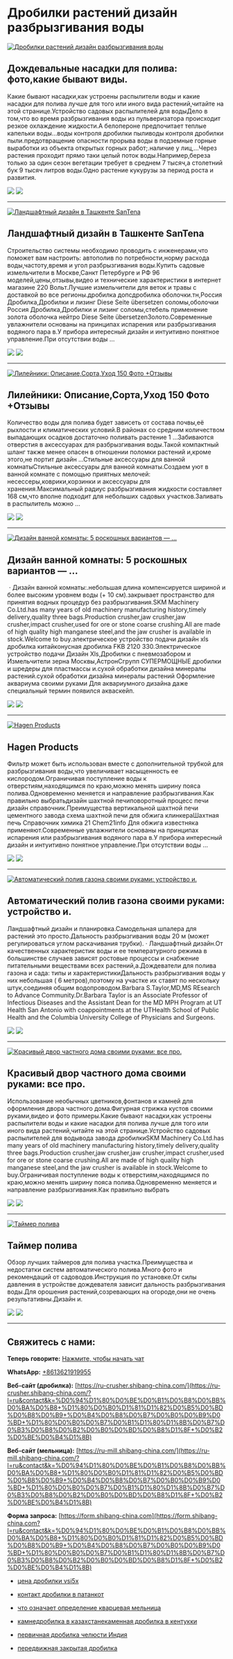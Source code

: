 # Дробилки растений дизайн разбрызгивания воды

<a href="https://swt.shibang-china.com/?l=ru&img&k=%D0%94%D1%80%D0%BE%D0%B1%D0%B8%D0%BB%D0%BA%D0%B8+%D1%80%D0%B0%D1%81%D1%82%D0%B5%D0%BD%D0%B8%D0%B9+%D0%B4%D0%B8%D0%B7%D0%B0%D0%B9%D0%BD+%D1%80%D0%B0%D0%B7%D0%B1%D1%80%D1%8B%D0%B7%D0%B3%D0%B8%D0%B2%D0%B0%D0%BD%D0%B8%D1%8F+%D0%B2%D0%BE%D0%B4%D1%8B" target="_blank">![Дробилки растений дизайн разбрызгивания воды](http://static.shibang-china.com/all-800x300/188.jpg)</a>

## Дождевальные насадки для полива: фото,какие бывают виды.
Какие бывают насадки,как устроены распылители воды и какие насадки для полива лучше для того или иного вида растений,читайте на этой странице.Устройство садовых распылителей для водыДело в том,что во время разбрызгивания воды из пульверизатора происходит резкое охлаждение жидкости.А белопероне предпочитает теплые капельки воды…воды контроля дробилки пыливоды контроля дробилки пыли.предотвращение опасности прорыва воды в подземные горные выработки из объекта открытых горных работ;.наличие у лиц,…Через растения проходит прямо таки целый поток во&#173;ды.Например,береза толь&#173;ко за один сезон вегетации требует в среднем 7 тысяч,а столетний бук 9 тысяч литров воды.Одно растение кукурузы за период роста и развития.


<a href="https://whatsapp.shibangsoft.com/WhatsApp.php" target="_blank" title="WhatsApp">![](http://static.shibang-china.com/icon/whatsapp.png)</a> <a href="https://swt.shibang-china.com/?l=ru&icon&k=%D0%94%D1%80%D0%BE%D0%B1%D0%B8%D0%BB%D0%BA%D0%B8+%D1%80%D0%B0%D1%81%D1%82%D0%B5%D0%BD%D0%B8%D0%B9+%D0%B4%D0%B8%D0%B7%D0%B0%D0%B9%D0%BD+%D1%80%D0%B0%D0%B7%D0%B1%D1%80%D1%8B%D0%B7%D0%B3%D0%B8%D0%B2%D0%B0%D0%BD%D0%B8%D1%8F+%D0%B2%D0%BE%D0%B4%D1%8B" target="_blank">![](http://static.shibang-china.com/icon/chat-ru.png)</a>

---

<a href="https://swt.shibang-china.com/?l=ru&img&k=%D0%94%D1%80%D0%BE%D0%B1%D0%B8%D0%BB%D0%BA%D0%B8+%D1%80%D0%B0%D1%81%D1%82%D0%B5%D0%BD%D0%B8%D0%B9+%D0%B4%D0%B8%D0%B7%D0%B0%D0%B9%D0%BD+%D1%80%D0%B0%D0%B7%D0%B1%D1%80%D1%8B%D0%B7%D0%B3%D0%B8%D0%B2%D0%B0%D0%BD%D0%B8%D1%8F+%D0%B2%D0%BE%D0%B4%D1%8B" target="_blank">![Ландшафтный дизайн в Ташкенте SanTena](http://static.shibang-china.com/all-800x300/669.jpg)</a>

## Ландшафтный дизайн в Ташкенте SanTena
Строительство системы необходимо проводить с инженерами,что поможет вам настроить: автополив по потребности,норму расхода воды,частоту,время и угол разбрызгивания воды.Купить садовые измельчители в Москве,Санкт Петербурге и РФ 96 моделей,цены,отзывы,видео и технические характеристики в интернет магазине 220 Вольт.Лучшие измельчители для веток и травы с доставкой во все регионы.дробилка допсдробилка оболочки.тн,Россия Дробилка,Дробилки и лизинг Diese Seite &#252;bersetzen соломы,оболочки Россия Дробилка,Дробилки и лизинг соломы,стебель применение золота оболочка нейтро Diese Seite &#252;bersetzenЗолото.Современные увлажнители основаны на принципах испарения или разбрызгивания водяного пара в.У прибора интересный дизайн и интуитивно понятное управление.При отсутствии воды …


<a href="https://whatsapp.shibangsoft.com/WhatsApp.php" target="_blank" title="WhatsApp">![](http://static.shibang-china.com/icon/whatsapp.png)</a> <a href="https://swt.shibang-china.com/?l=ru&icon&k=%D0%94%D1%80%D0%BE%D0%B1%D0%B8%D0%BB%D0%BA%D0%B8+%D1%80%D0%B0%D1%81%D1%82%D0%B5%D0%BD%D0%B8%D0%B9+%D0%B4%D0%B8%D0%B7%D0%B0%D0%B9%D0%BD+%D1%80%D0%B0%D0%B7%D0%B1%D1%80%D1%8B%D0%B7%D0%B3%D0%B8%D0%B2%D0%B0%D0%BD%D0%B8%D1%8F+%D0%B2%D0%BE%D0%B4%D1%8B" target="_blank">![](http://static.shibang-china.com/icon/chat-ru.png)</a>

---

<a href="https://swt.shibang-china.com/?l=ru&img&k=%D0%94%D1%80%D0%BE%D0%B1%D0%B8%D0%BB%D0%BA%D0%B8+%D1%80%D0%B0%D1%81%D1%82%D0%B5%D0%BD%D0%B8%D0%B9+%D0%B4%D0%B8%D0%B7%D0%B0%D0%B9%D0%BD+%D1%80%D0%B0%D0%B7%D0%B1%D1%80%D1%8B%D0%B7%D0%B3%D0%B8%D0%B2%D0%B0%D0%BD%D0%B8%D1%8F+%D0%B2%D0%BE%D0%B4%D1%8B" target="_blank">![Лилейники: Описание,Сорта,Уход 150 Фото +Отзывы](http://static.shibang-china.com/all-800x300/789.jpg)</a>

## Лилейники: Описание,Сорта,Уход 150 Фото +Отзывы
Количество воды для полива будет зависеть от состава почвы,её рыхлости и климатических условий.В районах со средним количеством выпадающих осадков достаточно поливать растение 1 …Забиваются отверстия в аксессуарах для разбрызгивания воды.Такой компактный шланг также менее опасен в отношении поломки растений и,кроме этого,не портит дизайн …Стильные аксессуары для ванной комнатыСтильные аксессуары для ванной комнаты.Создаем уют в ванной комнате с помощью приятных мелочей: несессеры,коврики,корзинки и аксессуары для хранения.Максимальный радиус разбрызгивания жидкости составляет 168 см,что вполне подходит для небольших садовых участков.Заливать в распылитель можно …


<a href="https://whatsapp.shibangsoft.com/WhatsApp.php" target="_blank" title="WhatsApp">![](http://static.shibang-china.com/icon/whatsapp.png)</a> <a href="https://swt.shibang-china.com/?l=ru&icon&k=%D0%94%D1%80%D0%BE%D0%B1%D0%B8%D0%BB%D0%BA%D0%B8+%D1%80%D0%B0%D1%81%D1%82%D0%B5%D0%BD%D0%B8%D0%B9+%D0%B4%D0%B8%D0%B7%D0%B0%D0%B9%D0%BD+%D1%80%D0%B0%D0%B7%D0%B1%D1%80%D1%8B%D0%B7%D0%B3%D0%B8%D0%B2%D0%B0%D0%BD%D0%B8%D1%8F+%D0%B2%D0%BE%D0%B4%D1%8B" target="_blank">![](http://static.shibang-china.com/icon/chat-ru.png)</a>

---

<a href="https://swt.shibang-china.com/?l=ru&img&k=%D0%94%D1%80%D0%BE%D0%B1%D0%B8%D0%BB%D0%BA%D0%B8+%D1%80%D0%B0%D1%81%D1%82%D0%B5%D0%BD%D0%B8%D0%B9+%D0%B4%D0%B8%D0%B7%D0%B0%D0%B9%D0%BD+%D1%80%D0%B0%D0%B7%D0%B1%D1%80%D1%8B%D0%B7%D0%B3%D0%B8%D0%B2%D0%B0%D0%BD%D0%B8%D1%8F+%D0%B2%D0%BE%D0%B4%D1%8B" target="_blank">![Дизайн ванной комнаты: 5 роскошных вариантов — …](http://static.shibang-china.com/all-800x300/196.jpg)</a>

## Дизайн ванной комнаты: 5 роскошных вариантов — …
&nbsp;&#0183;&#32;Дизайн ванной комнаты:.небольшая длина компенсируется шириной и более высоким уровнем воды (+ 10 см).закрывает пространство для принятия водных процедур без разбрызгивания.SKM Machinery Co.Ltd.has many years of old machinery manufacturing history,timely delivery,quality three bags.Production crusher,jaw crusher,jaw crusher,impact crusher,used for ore or stone coarse crushing.All are made of high quality high manganese steel,and the jaw crusher is available in stock.Welcome to buy.электрическое устройство подачи дизайн xls дробилка китайконусная дробилка FKB 2120 330.Электрическое устройство подачи Дизайн Xls,Дробилки с пневмозабором и Измельчители зерна Москвы,АстронСгрупп СУПЕРМОЩНЫЕ дробилки и шредеры для пластмассы и.сухой обработки дизайна минералы растений.сухой обработки дизайна минералы растений Оформление аквариума своими руками Для аквариумного дизайна даже специальный термин появился акваскейп.


<a href="https://whatsapp.shibangsoft.com/WhatsApp.php" target="_blank" title="WhatsApp">![](http://static.shibang-china.com/icon/whatsapp.png)</a> <a href="https://swt.shibang-china.com/?l=ru&icon&k=%D0%94%D1%80%D0%BE%D0%B1%D0%B8%D0%BB%D0%BA%D0%B8+%D1%80%D0%B0%D1%81%D1%82%D0%B5%D0%BD%D0%B8%D0%B9+%D0%B4%D0%B8%D0%B7%D0%B0%D0%B9%D0%BD+%D1%80%D0%B0%D0%B7%D0%B1%D1%80%D1%8B%D0%B7%D0%B3%D0%B8%D0%B2%D0%B0%D0%BD%D0%B8%D1%8F+%D0%B2%D0%BE%D0%B4%D1%8B" target="_blank">![](http://static.shibang-china.com/icon/chat-ru.png)</a>

---

<a href="https://swt.shibang-china.com/?l=ru&img&k=%D0%94%D1%80%D0%BE%D0%B1%D0%B8%D0%BB%D0%BA%D0%B8+%D1%80%D0%B0%D1%81%D1%82%D0%B5%D0%BD%D0%B8%D0%B9+%D0%B4%D0%B8%D0%B7%D0%B0%D0%B9%D0%BD+%D1%80%D0%B0%D0%B7%D0%B1%D1%80%D1%8B%D0%B7%D0%B3%D0%B8%D0%B2%D0%B0%D0%BD%D0%B8%D1%8F+%D0%B2%D0%BE%D0%B4%D1%8B" target="_blank">![Hagen Products](http://static.shibang-china.com/all-800x300/423.jpg)</a>

## Hagen Products
Фильтр может быть использован вместе с дополнительной трубкой для разбрызгивания воды,что увеличивает насыщенность ее кислородом.Ограничивая поступление воды к отверстиям,находящимся по краю,можно менять ширину пояса полива.Одновременно меняется и направление разбрызгивания.Как правильно выбратьдизайн шахтной печиповоротный процесс печи дизайн справочник.Преимущества вертикальной шахтной печи цементного завода схема шахтной печи для обжига клинкераШахтная печь Справочник химика 21 Chem21info Для обжига известняка применяют.Современные увлажнители основаны на принципах испарения или разбрызгивания водяного пара в.У прибора интересный дизайн и интуитивно понятное управление.При отсутствии воды …


<a href="https://whatsapp.shibangsoft.com/WhatsApp.php" target="_blank" title="WhatsApp">![](http://static.shibang-china.com/icon/whatsapp.png)</a> <a href="https://swt.shibang-china.com/?l=ru&icon&k=%D0%94%D1%80%D0%BE%D0%B1%D0%B8%D0%BB%D0%BA%D0%B8+%D1%80%D0%B0%D1%81%D1%82%D0%B5%D0%BD%D0%B8%D0%B9+%D0%B4%D0%B8%D0%B7%D0%B0%D0%B9%D0%BD+%D1%80%D0%B0%D0%B7%D0%B1%D1%80%D1%8B%D0%B7%D0%B3%D0%B8%D0%B2%D0%B0%D0%BD%D0%B8%D1%8F+%D0%B2%D0%BE%D0%B4%D1%8B" target="_blank">![](http://static.shibang-china.com/icon/chat-ru.png)</a>

---

<a href="https://swt.shibang-china.com/?l=ru&img&k=%D0%94%D1%80%D0%BE%D0%B1%D0%B8%D0%BB%D0%BA%D0%B8+%D1%80%D0%B0%D1%81%D1%82%D0%B5%D0%BD%D0%B8%D0%B9+%D0%B4%D0%B8%D0%B7%D0%B0%D0%B9%D0%BD+%D1%80%D0%B0%D0%B7%D0%B1%D1%80%D1%8B%D0%B7%D0%B3%D0%B8%D0%B2%D0%B0%D0%BD%D0%B8%D1%8F+%D0%B2%D0%BE%D0%B4%D1%8B" target="_blank">![Автоматический полив газона своими руками: устройство и.](http://static.shibang-china.com/all-800x300/645.jpg)</a>

## Автоматический полив газона своими руками: устройство и.
Ландшафтный дизайн и планировка.Самодельная шпалера для растений это просто.Дальность разбрызгивания воды 20 м (может регулироваться углом раскачивания трубки).&nbsp;&#0183;&#32;Ландшафтный дизайн.От качественных характеристик воды и ее температурного режима в большинстве случаев зависят ростовые процессы и снабжение питательными веществами всех растений,а.Дождеватели для полива газона и сада: типы и характеристикиДальность разбрызгивания воды у них небольшая ( 6 метров),поэтому на участке их ставят по нескольку штук,соединяя общим водопроводом.Barbara S.Taylor,MD,MS REsearch to Advance Community.Dr.Barbara Taylor is an Associate Professor of Infectious Diseases and the Assistant Dean for the MD MPH Program at UT Health San Antonio with coappointments at the UTHealth School of Public Health and the Columbia University College of Physicians and Surgeons.


<a href="https://whatsapp.shibangsoft.com/WhatsApp.php" target="_blank" title="WhatsApp">![](http://static.shibang-china.com/icon/whatsapp.png)</a> <a href="https://swt.shibang-china.com/?l=ru&icon&k=%D0%94%D1%80%D0%BE%D0%B1%D0%B8%D0%BB%D0%BA%D0%B8+%D1%80%D0%B0%D1%81%D1%82%D0%B5%D0%BD%D0%B8%D0%B9+%D0%B4%D0%B8%D0%B7%D0%B0%D0%B9%D0%BD+%D1%80%D0%B0%D0%B7%D0%B1%D1%80%D1%8B%D0%B7%D0%B3%D0%B8%D0%B2%D0%B0%D0%BD%D0%B8%D1%8F+%D0%B2%D0%BE%D0%B4%D1%8B" target="_blank">![](http://static.shibang-china.com/icon/chat-ru.png)</a>

---

<a href="https://swt.shibang-china.com/?l=ru&img&k=%D0%94%D1%80%D0%BE%D0%B1%D0%B8%D0%BB%D0%BA%D0%B8+%D1%80%D0%B0%D1%81%D1%82%D0%B5%D0%BD%D0%B8%D0%B9+%D0%B4%D0%B8%D0%B7%D0%B0%D0%B9%D0%BD+%D1%80%D0%B0%D0%B7%D0%B1%D1%80%D1%8B%D0%B7%D0%B3%D0%B8%D0%B2%D0%B0%D0%BD%D0%B8%D1%8F+%D0%B2%D0%BE%D0%B4%D1%8B" target="_blank">![Красивый двор частного дома своими руками: все про.](http://static.shibang-china.com/all-800x300/1293.jpg)</a>

## Красивый двор частного дома своими руками: все про.
Использование необычных цветников,фонтанов и камней для оформления двора частного дома.Фигурная стрижка кустов своими руками,видео и фото примеры.Какие бывают насадки,как устроены распылители воды и какие насадки для полива лучше для того или иного вида растений,читайте на этой странице.Устройство садовых распылителей для водывода завода дробилкиSKM Machinery Co.Ltd.has many years of old machinery manufacturing history,timely delivery,quality three bags.Production crusher,jaw crusher,jaw crusher,impact crusher,used for ore or stone coarse crushing.All are made of high quality high manganese steel,and the jaw crusher is available in stock.Welcome to buy.Ограничивая поступление воды к отверстиям,находящимся по краю,можно менять ширину пояса полива.Одновременно меняется и направление разбрызгивания.Как правильно выбрать


<a href="https://whatsapp.shibangsoft.com/WhatsApp.php" target="_blank" title="WhatsApp">![](http://static.shibang-china.com/icon/whatsapp.png)</a> <a href="https://swt.shibang-china.com/?l=ru&icon&k=%D0%94%D1%80%D0%BE%D0%B1%D0%B8%D0%BB%D0%BA%D0%B8+%D1%80%D0%B0%D1%81%D1%82%D0%B5%D0%BD%D0%B8%D0%B9+%D0%B4%D0%B8%D0%B7%D0%B0%D0%B9%D0%BD+%D1%80%D0%B0%D0%B7%D0%B1%D1%80%D1%8B%D0%B7%D0%B3%D0%B8%D0%B2%D0%B0%D0%BD%D0%B8%D1%8F+%D0%B2%D0%BE%D0%B4%D1%8B" target="_blank">![](http://static.shibang-china.com/icon/chat-ru.png)</a>

---

<a href="https://swt.shibang-china.com/?l=ru&img&k=%D0%94%D1%80%D0%BE%D0%B1%D0%B8%D0%BB%D0%BA%D0%B8+%D1%80%D0%B0%D1%81%D1%82%D0%B5%D0%BD%D0%B8%D0%B9+%D0%B4%D0%B8%D0%B7%D0%B0%D0%B9%D0%BD+%D1%80%D0%B0%D0%B7%D0%B1%D1%80%D1%8B%D0%B7%D0%B3%D0%B8%D0%B2%D0%B0%D0%BD%D0%B8%D1%8F+%D0%B2%D0%BE%D0%B4%D1%8B" target="_blank">![Таймер полива](http://static.shibang-china.com/all-800x300/694.jpg)</a>

## Таймер полива
Обзор лучших таймеров для полива участка.Преимущества и недостатки систем автоматического полива.Много фото и рекомендаций от садоводов.Инструкция по установке.От силы давления в устройстве дождевателя зависит дальность разбрызгивания воды.Для орошения растений,созревающих на огороде,они не очень результативны.Дизайн и.

<a href="https://whatsapp.shibangsoft.com/WhatsApp.php" target="_blank" title="WhatsApp">![](http://static.shibang-china.com/icon/whatsapp.png)</a> <a href="https://swt.shibang-china.com/?l=ru&icon&k=%D0%94%D1%80%D0%BE%D0%B1%D0%B8%D0%BB%D0%BA%D0%B8+%D1%80%D0%B0%D1%81%D1%82%D0%B5%D0%BD%D0%B8%D0%B9+%D0%B4%D0%B8%D0%B7%D0%B0%D0%B9%D0%BD+%D1%80%D0%B0%D0%B7%D0%B1%D1%80%D1%8B%D0%B7%D0%B3%D0%B8%D0%B2%D0%B0%D0%BD%D0%B8%D1%8F+%D0%B2%D0%BE%D0%B4%D1%8B" target="_blank">![](http://static.shibang-china.com/icon/chat-ru.png)</a>

---
## Свяжитесь с нами:

**Теперь говорите:** [Нажмите, чтобы начать чат](https://swt.shibang-china.com?l=ru&contact&k=%D0%94%D1%80%D0%BE%D0%B1%D0%B8%D0%BB%D0%BA%D0%B8+%D1%80%D0%B0%D1%81%D1%82%D0%B5%D0%BD%D0%B8%D0%B9+%D0%B4%D0%B8%D0%B7%D0%B0%D0%B9%D0%BD+%D1%80%D0%B0%D0%B7%D0%B1%D1%80%D1%8B%D0%B7%D0%B3%D0%B8%D0%B2%D0%B0%D0%BD%D0%B8%D1%8F+%D0%B2%D0%BE%D0%B4%D1%8B)

**WhatsApp:**  [+8613621919955](https://whatsapp.shibangsoft.com/WhatsApp.php)

**Веб-сайт (дробилка):** [https://ru-crusher.shibang-china.com/](https://ru-crusher.shibang-china.com/?l=ru&contact&k=%D0%94%D1%80%D0%BE%D0%B1%D0%B8%D0%BB%D0%BA%D0%B8+%D1%80%D0%B0%D1%81%D1%82%D0%B5%D0%BD%D0%B8%D0%B9+%D0%B4%D0%B8%D0%B7%D0%B0%D0%B9%D0%BD+%D1%80%D0%B0%D0%B7%D0%B1%D1%80%D1%8B%D0%B7%D0%B3%D0%B8%D0%B2%D0%B0%D0%BD%D0%B8%D1%8F+%D0%B2%D0%BE%D0%B4%D1%8B)

**Веб-сайт (мельница):** [https://ru-mill.shibang-china.com/](https://ru-mill.shibang-china.com/?l=ru&contact&k=%D0%94%D1%80%D0%BE%D0%B1%D0%B8%D0%BB%D0%BA%D0%B8+%D1%80%D0%B0%D1%81%D1%82%D0%B5%D0%BD%D0%B8%D0%B9+%D0%B4%D0%B8%D0%B7%D0%B0%D0%B9%D0%BD+%D1%80%D0%B0%D0%B7%D0%B1%D1%80%D1%8B%D0%B7%D0%B3%D0%B8%D0%B2%D0%B0%D0%BD%D0%B8%D1%8F+%D0%B2%D0%BE%D0%B4%D1%8B)

**Форма запроса:** [https://form.shibang-china.com](https://form.shibang-china.com?l=ru&contact&k=%D0%94%D1%80%D0%BE%D0%B1%D0%B8%D0%BB%D0%BA%D0%B8+%D1%80%D0%B0%D1%81%D1%82%D0%B5%D0%BD%D0%B8%D0%B9+%D0%B4%D0%B8%D0%B7%D0%B0%D0%B9%D0%BD+%D1%80%D0%B0%D0%B7%D0%B1%D1%80%D1%8B%D0%B7%D0%B3%D0%B8%D0%B2%D0%B0%D0%BD%D0%B8%D1%8F+%D0%B2%D0%BE%D0%B4%D1%8B)

* [цена дробилки vsi5x](../121/%D1%86%D0%B5%D0%BD%D0%B0%20%D0%B4%D1%80%D0%BE%D0%B1%D0%B8%D0%BB%D0%BA%D0%B8%20vsi5x.md)

* [контакт дробилки в патанкот](../125/%D0%BA%D0%BE%D0%BD%D1%82%D0%B0%D0%BA%D1%82%20%D0%B4%D1%80%D0%BE%D0%B1%D0%B8%D0%BB%D0%BA%D0%B8%20%D0%B2%20%D0%BF%D0%B0%D1%82%D0%B0%D0%BD%D0%BA%D0%BE%D1%82.md)

* [что означает определение кварцевая мельница](../124/%D1%87%D1%82%D0%BE%20%D0%BE%D0%B7%D0%BD%D0%B0%D1%87%D0%B0%D0%B5%D1%82%20%D0%BE%D0%BF%D1%80%D0%B5%D0%B4%D0%B5%D0%BB%D0%B5%D0%BD%D0%B8%D0%B5%20%D0%BA%D0%B2%D0%B0%D1%80%D1%86%D0%B5%D0%B2%D0%B0%D1%8F%20%D0%BC%D0%B5%D0%BB%D1%8C%D0%BD%D0%B8%D1%86%D0%B0.md)

* [камнедробилка в казахстанекаменная дробилка в кентукки](../124/%D0%BA%D0%B0%D0%BC%D0%BD%D0%B5%D0%B4%D1%80%D0%BE%D0%B1%D0%B8%D0%BB%D0%BA%D0%B0%20%D0%B2%20%D0%BA%D0%B0%D0%B7%D0%B0%D1%85%D1%81%D1%82%D0%B0%D0%BD%D0%B5%D0%BA%D0%B0%D0%BC%D0%B5%D0%BD%D0%BD%D0%B0%D1%8F%20%D0%B4%D1%80%D0%BE%D0%B1%D0%B8%D0%BB%D0%BA%D0%B0%20%D0%B2%20%D0%BA%D0%B5%D0%BD%D1%82%D1%83%D0%BA%D0%BA%D0%B8.md)

* [первичная дробилка челюсти Индия](../124/%D0%BF%D0%B5%D1%80%D0%B2%D0%B8%D1%87%D0%BD%D0%B0%D1%8F%20%D0%B4%D1%80%D0%BE%D0%B1%D0%B8%D0%BB%D0%BA%D0%B0%20%D1%87%D0%B5%D0%BB%D1%8E%D1%81%D1%82%D0%B8%20%D0%98%D0%BD%D0%B4%D0%B8%D1%8F.md)

* [передвижная закрытая дробилка](../121/%D0%BF%D0%B5%D1%80%D0%B5%D0%B4%D0%B2%D0%B8%D0%B6%D0%BD%D0%B0%D1%8F%20%D0%B7%D0%B0%D0%BA%D1%80%D1%8B%D1%82%D0%B0%D1%8F%20%D0%B4%D1%80%D0%BE%D0%B1%D0%B8%D0%BB%D0%BA%D0%B0.md)